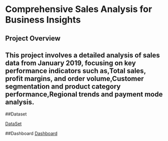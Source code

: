 # Comprehensive Sales Analysis for Business Insights

## Project Overview
## This project involves a detailed analysis of sales data from January 2019, focusing on key performance indicators such as,Total sales, profit margins, and order volume,Customer segmentation and product category performance,Regional trends and payment mode analysis.

##Dataset

<a href="https://github.com/JishnaMR/Sales_Analysis_Excel/blob/main/data_excel.csv">DataSet</a>

##Dashboard
<a href="https://github.com/JishnaMR/Sales_Analysis_Excel/blob/main/Dashboard.png">Dashboard</a>
